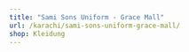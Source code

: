```yaml
---
title: "Sami Sons Uniform - Grace Mall"
url: /karachi/sami-sons-uniform-grace-mall/
shop: Kleidung
---
```

